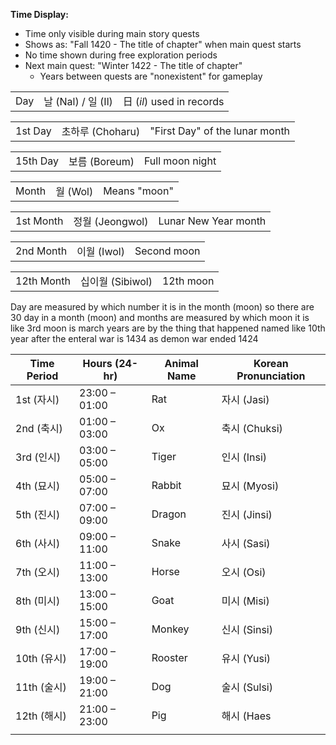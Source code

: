 

**Time Display:**
- Time only visible during main story quests
- Shows as: "Fall 1420 - The title of chapter" when main quest starts
- No time shown during free exploration periods
- Next main quest: "Winter 1422 - The title of chapter"
	- Years between quests are "nonexistent" for gameplay

|     |                  |                          |
| --- | ---------------- | ------------------------ |
| Day | 날 (Nal) / 일 (Il) | 日 (_il_) used in records |

|   |   |   |
|---|---|---|
|1st Day|초하루 (Choharu)|"First Day" of the lunar month|

|   |   |   |
|---|---|---|
|15th Day|보름 (Boreum)|Full moon night|

|   |   |   |
|---|---|---|
|Month|월 (Wol)|Means "moon"|

|   |   |   |
|---|---|---|
|1st Month|정월 (Jeongwol)|Lunar New Year month|

|   |   |   |
|---|---|---|
|2nd Month|이월 (Iwol)|Second moon|

|            |               |           |
| ---------- | ------------- | --------- |
| 12th Month | 십이월 (Sibiwol) | 12th moon |

Day are measured by which number it is in the month (moon) so there are 30 day in a month (moon) and months are measured by which moon it is like 3rd moon is march years are by the thing that happened named like 10th year after the enteral war is 1434 as demon war ended 1424 

| Time Period | Hours (24-hr) | Animal Name | Korean Pronunciation |
| ----------- | ------------- | ----------- | -------------------- |
| 1st (자시)    | 23:00 – 01:00 | Rat         | 자시 (Jasi)            |
| 2nd (축시)    | 01:00 – 03:00 | Ox          | 축시 (Chuksi)          |
| 3rd (인시)    | 03:00 – 05:00 | Tiger       | 인시 (Insi)            |
| 4th (묘시)    | 05:00 – 07:00 | Rabbit      | 묘시 (Myosi)           |
| 5th (진시)    | 07:00 – 09:00 | Dragon      | 진시 (Jinsi)           |
| 6th (사시)    | 09:00 – 11:00 | Snake       | 사시 (Sasi)            |
| 7th (오시)    | 11:00 – 13:00 | Horse       | 오시 (Osi)             |
| 8th (미시)    | 13:00 – 15:00 | Goat        | 미시 (Misi)            |
| 9th (신시)    | 15:00 – 17:00 | Monkey      | 신시 (Sinsi)           |
| 10th (유시)   | 17:00 – 19:00 | Rooster     | 유시 (Yusi)            |
| 11th (술시)   | 19:00 – 21:00 | Dog         | 술시 (Sulsi)           |
| 12th (해시)   | 21:00 – 23:00 | Pig         | 해시 (Haes             |
|             |               |             |                      |
